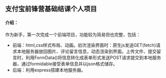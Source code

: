 ## 支付宝前锋营基础结课个人项目
#### 介绍：
作为新手，第一次完成一个前端项目，功能较为简易但也完整，包括：
- 前端：html,css样式布局、动画。初次渲染界面时：原生js发送GET(fetch)请求本地服务器放回图片、评论留言信息，动态渲染到界面。上传文件、提交留言时，利用FormData()将信息转化成表单形式发送POST请求提交到本地服务器，通过formidable接受表单信息并以json格式储存。
- 后端：利用express搭建本地服务器。

